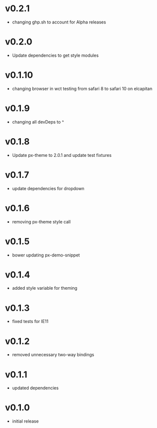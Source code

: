 v0.2.1
==================
* changing ghp.sh to account for Alpha releases

v0.2.0
==================
* Update dependencies to get style modules

v0.1.10
==================
* changing browser in wct testing from safari 8 to safari 10 on elcapitan

v0.1.9
==================
* changing all devDeps to ^

v0.1.8
==================
* Update px-theme to 2.0.1 and update test fixtures

v0.1.7
==================
* update dependencies for dropdown

v0.1.6
==================
* removing px-theme style call


v0.1.5
==================
* bower updating px-demo-snippet

v0.1.4
==================
* added style variable for theming

v0.1.3
==================
* fixed tests for IE11

v0.1.2
==================
* removed unnecessary two-way bindings

v0.1.1
==================
* updated dependencies

v0.1.0
==================
* initial release
